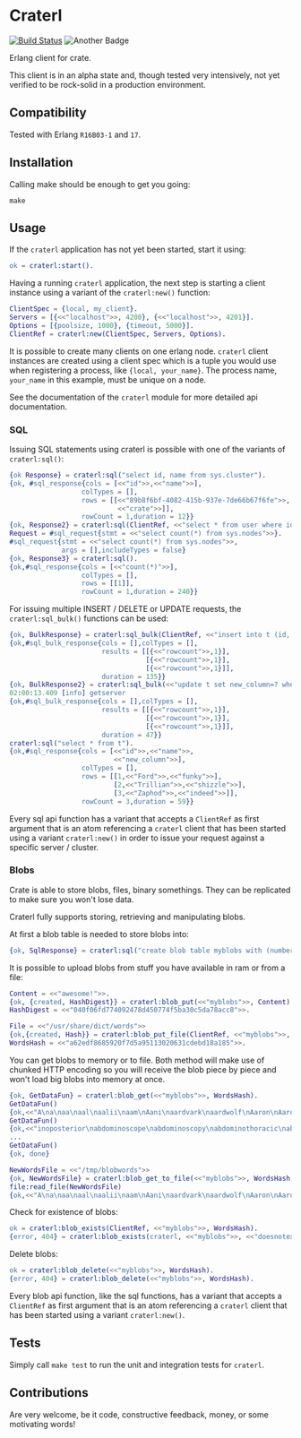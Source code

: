 # Craterl #


[![Build Status](https://travis-ci.org/crate/craterl.svg?branch=master)](https://travis-ci.org/crate/craterl)
![Another Badge](http://img.shields.io/badge/another-badge-green.svg)

Erlang client for crate.

This client is in an alpha state and, though tested very intensively,
not yet verified to be rock-solid in a production environment.

## Compatibility ##

Tested with Erlang ``R16B03-1`` and ``17``.

## Installation ##

Calling make should be enough to get you going:

```
make
```

## Usage ##


If the ```craterl``` application has not yet been started,
start it using:

```erlang
ok = craterl:start().
```

Having a running ``craterl`` application, the next step is starting a client
instance using a variant of the ```craterl:new()``` function:

```erlang
ClientSpec = {local, my_client}.
Servers = [{<<"localhost">>, 4200}, {<<"localhost">>, 4201}].
Options = [{poolsize, 1000}, {timeout, 5000}].
ClientRef = craterl:new(ClientSpec, Servers, Options).
```

It is possible to create many clients on one erlang node.
```craterl``` client instances are created using a client spec which is
a tuple you would use when registering a process, like ```{local, your_name}```.
The process name, ```your_name``` in this example, must be unique on a node.

See the documentation of the ```craterl``` module for more detailed api documentation.

### SQL ###

Issuing SQL statements using craterl is possible with one of the variants of ```craterl:sql()```:

```erlang
{ok Response} = craterl:sql("select id, name from sys.cluster").
{ok, #sql_response{cols = [<<"id">>,<<"name">>],
                  colTypes = [],
                  rows = [[<<"89b8f6bf-4082-415b-937e-7de66b67f6fe">>,
                           <<"crate">>]],
                  rowCount = 1,duration = 12}}
{ok, Response2} = craterl:sql(ClientRef, <<"select * from user where id in (?, ?, ?)">>, [1, 2, 3]).
Request = #sql_request{stmt = <<"select count(*) from sys.nodes">>}.
#sql_request{stmt = <<"select count(*) from sys.nodes">>,
             args = [],includeTypes = false}
{ok, Response3} = craterl:sql().
{ok,#sql_response{cols = [<<"count(*)">>],
                  colTypes = [],
                  rows = [[1]],
                  rowCount = 1,duration = 240}}
```

For issuing multiple INSERT / DELETE or UPDATE requests, the ```craterl:sql_bulk()```
functions can be used:

```erlang
{ok, BulkResponse} = craterl:sql_bulk(ClientRef, <<"insert into t (id, name) values (?, ?)">>, [[1, <<"Ford">>], [2, <<"Trillian">>], [3, <<"Zaphod">>]]).
{ok,#sql_bulk_response{cols = [],colTypes = [],
                       results = [[{<<"rowcount">>,1}],
                                  [{<<"rowcount">>,1}],
                                  [{<<"rowcount">>,1}]],
                       duration = 135}}
{ok, BulkResponse2} = craterl:sql_bulk(<<"update t set new_column=? where id=?">>, [[<<"funky">>, 1], [<<"shizzle">>, 2], [<<"indeed">>, 3]]).
02:00:13.409 [info] getserver
{ok,#sql_bulk_response{cols = [],colTypes = [],
                       results = [[{<<"rowcount">>,1}],
                                  [{<<"rowcount">>,1}],
                                  [{<<"rowcount">>,1}]],
                       duration = 47}}
craterl:sql("select * from t").
{ok,#sql_response{cols = [<<"id">>,<<"name">>,
                          <<"new_column">>],
                  colTypes = [],
                  rows = [[1,<<"Ford">>,<<"funky">>],
                          [2,<<"Trillian">>,<<"shizzle">>],
                          [3,<<"Zaphod">>,<<"indeed">>]],
                  rowCount = 3,duration = 59}}
```

Every sql api function has a variant that accepts a ```ClientRef``` as first 
argument that is an atom referencing a ```craterl``` client that has been 
started using a variant ```craterl:new()``` in order to issue your request 
against a specific server / cluster.

### Blobs ###

Crate is able to store blobs, files, binary somethings. They can be replicated to 
make sure you won't lose data.

Craterl fully supports storing, retrieving and manipulating blobs.

At first a blob table is needed to store blobs into:

```erlang
{ok, SqlResponse} = craterl:sql("create blob table myblobs with (number_of_replicas=1)").
```

It is possible to upload blobs from stuff you have available in ram or from a file:
 
```erlang
Content = <<"awesome!">>.
{ok, {created, HashDigest}} = craterl:blob_put(<<"myblobs">>, Content).
HashDigest = <<"040f06fd774092478d450774f5ba30c5da78acc8">>.

File = <<"/usr/share/dict/words">>
{ok,{created, Hash}} = craterl:blob_put_file(ClientRef, <<"myblobs">>, <<"/usr/share/dict/words">>).
WordsHash = <<"a62edf8685920f7d5a95113020631cdebd18a185">>.
```

You can get blobs to memory or to file. Both method will make use of chunked HTTP
encoding so you will receive the blob piece by piece and won't load big blobs into memory at once.

```erlang
{ok, GetDataFun} = craterl:blob_get(<<"myblobs">>, WordsHash).
GetDataFun()
{ok,<<"A\na\naa\naal\naalii\naam\nAani\naardvark\naardwolf\nAaron\nAaronic\nAaronical\nAaronite\nAaronitic\nAaru\nAb\naba\nAbabdeh\nA"...>>}
GetDataFun()
{ok,<<"inoposterior\nabdominoscope\nabdominoscopy\nabdominothoracic\nabdominous\nabdominovaginal\nabdominovesical\nabduce\n"...>>}
...
GetDataFun()
{ok, done}

NewWordsFile = <<"/tmp/blobwords">>
{ok, NewWordsFile} = craterl:blob_get_to_file(<<"myblobs">>, WordsHash, NewWordsFile).
file:read_file(NewWordsFile)
{ok,<<"A\na\naa\naal\naalii\naam\nAani\naardvark\naardwolf\nAaron\nAaronic\nAaronical\nAaronite\nAaronitic\nAaru\nAb\naba\nAbabdeh\nA"...>>}
```

Check for existence of blobs:

```erlang
ok = craterl:blob_exists(ClientRef, <<"myblobs">>, WordsHash).
{error, 404} = craterl:blob_exists(craterl, <<"myblobs">>, <<"doesnotexist">>).
```

Delete blobs:

```erlang
ok = craterl:blob_delete(<<"myblobs">>, WordsHash).
{error, 404} = craterl:blob_delete(<<"myblobs">>, WordsHash).
```

Every blob api function, like the sql functions,  has a variant that accepts 
a ```ClientRef``` as first argument that is an atom referencing a ```craterl``` 
client that has been started using a variant ```craterl:new()```.

## Tests ##


Simply call ```make test``` to run the unit and integration tests for ```craterl```.


## Contributions ##

Are very welcome, be it code, constructive feedback, money, or some motivating words!
